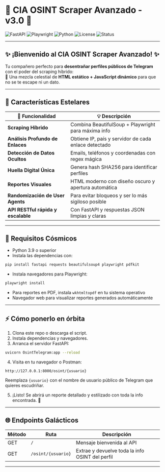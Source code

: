 
# 🚀 CIA OSINT Scraper Avanzado - v3.0 🚀

![FastAPI](https://img.shields.io/badge/FastAPI-async%20API-green)
![Playwright](https://img.shields.io/badge/Playwright-enabled-blue)
![Python](https://img.shields.io/badge/Python-3.9+-yellow)
![License](https://img.shields.io/badge/License-MIT-purple)
![Status](https://img.shields.io/badge/Status-Active-brightgreen)

---

## ✨ ¡Bienvenido al **CIA OSINT Scraper Avanzado**! ✨

Tu compañero perfecto para **desentrañar perfiles públicos de Telegram** con el poder del scraping híbrido:  
🌌 Una mezcla celestial de **HTML estático + JavaScript dinámico** para que no se te escape ni un dato.

---

## 💎 Características Estelares

| 🚀 Funcionalidad                     | 💡 Descripción                                       |
|------------------------------------|-----------------------------------------------------|
| **Scraping Híbrido**                | Combina BeautifulSoup + Playwright para máxima info |
| **Análisis Profundo de Enlaces**   | Obtiene IP, país y servidor de cada enlace detectado |
| **Detección de Datos Ocultos**     | Emails, teléfonos y coordenadas con regex mágica    |
| **Huella Digital Única**            | Genera hash SHA256 para identificar perfiles        |
| **Reportes Visuales**               | HTML moderno con diseño oscuro y apertura automática |
| **Randomización de User Agents**   | Para evitar bloqueos y ser lo más sigiloso posible  |
| **API RESTful rápida y escalable** | Con FastAPI y respuestas JSON limpias y claras       |

---

## 🔧 Requisitos Cósmicos

- Python 3.9 o superior  
- Instala las dependencias con:

```bash
pip install fastapi requests beautifulsoup4 playwright pdfkit
```

- Instala navegadores para Playwright:

```bash
playwright install
```

- Para reportes en PDF, instala `wkhtmltopdf` en tu sistema operativo  
- Navegador web para visualizar reportes generados automáticamente

---

## ⚡ Cómo ponerlo en órbita

1. Clona este repo o descarga el script.  
2. Instala dependencias y navegadores.  
3. Arranca el servidor FastAPI:

```bash
uvicorn OsintTelegram:app --reload
```

4. Visita en tu navegador o Postman:

```
http://127.0.0.1:8000/osint/{usuario}
```

Reemplaza `{usuario}` con el nombre de usuario público de Telegram que quieres escudriñar.

5. ¡Listo! Se abrirá un reporte detallado y estilizado con toda la info encontrada. 🌟

---

## 🌐 Endpoints Galácticos

| Método | Ruta              | Descripción                                   |
|--------|-------------------|-----------------------------------------------|
| GET    | `/`               | Mensaje bienvenida al API                      |
| GET    | `/osint/{usuario}`| Extrae y devuelve toda la info OSINT del perfil|

---

